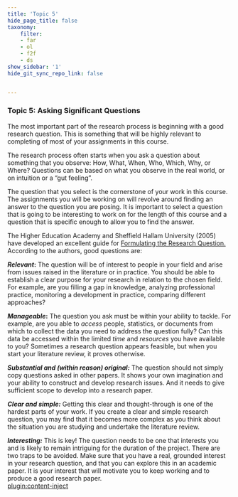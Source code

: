 ```yaml
---
title: 'Topic 5'
hide_page_title: false
taxonomy:
    filter:
    - far
    - ol
    - f2f
    - ds
show_sidebar: '1'
hide_git_sync_repo_link: false


---
```




### Topic 5: Asking Significant Questions

The most important part of the research process is beginning with a good research question.  This is something that will be highly relevant to completing of most of your assignments in this course. 

The research process often starts when you ask a question about something that you observe: How, What, When, Who, Which, Why, or Where?  Questions can be based on what you observe in the real world, or on intuition or a “gut feeling”.

The question that you select is the cornerstone of your work in this course. The assignments you will be working on will revolve around finding an answer to the question you are posing.  It is important to select a question that is going to be interesting to work on for the length of this course and a question that is specific enough to allow you to find the answer.

The Higher Education Academy and Sheffield Hallam University (2005) have developed an excellent guide for [Formulating the Research Question. ](http://www.socscidiss.bham.ac.uk/research-question.html)According to the authors, good questions are:

**_Relevant_:** The question will be of interest to people in your field and arise from issues raised in the literature or in practice. You should be able to establish a clear purpose for your research in relation to the chosen field. For example, are you filling a gap in knowledge, analyzing professional practice, monitoring a development in practice, comparing different approaches?

**_Manageable_:** The question you ask must be within your ability to tackle. For example, are you able to _access_ people, statistics, or documents from which to collect the data you need to address the question fully? Can this data be accessed within the limited _time_ and _resources_ you have available to you? Sometimes a research question appears feasible, but when you start your literature review, it proves otherwise.

**_Substantial and (within reason) original:_** The question should not simply copy questions asked in other papers. It shows your own imagination and your ability to construct and develop research issues. And it needs to give sufficient scope to develop into a research paper.

**_Clear and simple:_** Getting this clear and thought-through is one of the hardest parts of your work.  If you create a clear and simple research question, you may find that it becomes more complex as you think about the situation you are studying and undertake the literature review.

**_Interesting:_** This is key! The question needs to be one that interests you and is likely to remain intriguing for the duration of the project. There are two traps to be avoided. Make sure that you have a real, grounded interest in your research question, and that you can explore this in an academic paper. It is your interest that will motivate you to keep working and to produce a good research paper.  
[plugin:content-inject](../_1-5)

